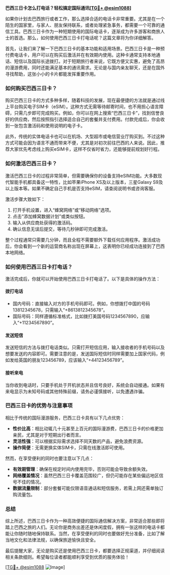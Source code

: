 **巴西三日卡怎么打电话？轻松搞定国际通讯[[TG💪+ @esim1088](https://t.me/s/esim1088)]**

如果你计划去巴西旅行或者工作，那么选择合适的电话卡非常重要。尤其是在一个陌生的国家里，与家人、朋友保持联系，或者处理紧急事务，都需要一个可靠的通信工具。巴西三日卡作为一种短期使用的国际电话卡，逐渐成为许多游客和商旅人士的首选。那么，如何使用巴西三日卡打电话呢？这篇文章将为你详细解答。

首先，让我们来了解一下巴西三日卡的基本功能和适用场景。巴西三日卡是一种预付费电话卡，用户可以在购买后激活并在有效期内使用。这种卡通常支持本地通话、短信以及国际长途拨打。对于短期旅行者来说，它既方便又实惠，避免了高昂的漫游费用，同时还能满足基本的通讯需求。无论是与国内亲友聊天，还是在国外寻找帮助，这张小小的卡片都能发挥重要作用。

### **如何购买巴西三日卡？**

购买巴西三日卡的方式多种多样，随着科技的发展，现在最便捷的方法就是通过线上平台购买电子SIM卡（eSIM）。这种方式无需等待邮寄时间，也不用担心语言障碍，只需几步即可完成购买。例如，你可以在网上搜索“巴西三日卡”，找到信誉良好的供应商，然后按照指引选择适合自己的套餐并支付费用。付款完成后，你会收到一张包含激活码和使用说明的电子卡。

此外，传统的实体电话卡也可以在机场、大型超市或电信营业厅购买到。不过这种方式可能会因为语言不通而带来不便，尤其是对初次前往巴西的人来说。因此，推荐大家优先考虑线上购买eSIM卡，这样不仅省时省力，还能够提前规划好行程。

### **如何激活巴西三日卡？**

激活巴西三日卡的过程非常简单，但需要确保你的设备支持eSIM功能。大多数现代智能手机都具备这一特性，比如苹果iPhone XS及以上版本，三星Galaxy S9及以上版本等。如果不确定自己手机是否支持eSIM，请查阅说明书或咨询客服。

激活步骤大致如下：
1. 打开手机设置，进入“蜂窝网络”或“移动网络”选项。
2. 点击“添加蜂窝数据计划”或类似按钮。
3. 输入从供应商处获得的激活码。
4. 确认信息无误后提交，等待几秒钟即可完成激活。

整个过程通常只需要几分钟，而且全程不需要额外下载任何应用程序。激活成功后，你会看到一个新的运营商名称出现在屏幕上，这表明你已经成功连接到了巴西本地网络。

### **如何使用巴西三日卡打电话？**

激活完成后，你就可以开始使用巴西三日卡打电话了。以下是具体的操作方法：

#### **拨打电话**
- 国内号码：直接输入对方的手机号码即可。例如，你想拨打中国的号码13812345678，只需输入“+8613812345678”。
- 国际号码：同样遵循标准格式，比如拨打美国号码1234567890，应输入“+11234567890”。

#### **发送短信**
发送短信的方法与拨打电话类似。只需打开短信应用，输入接收者的手机号码以及想要发送的内容即可。需要注意的是，发送国际短信时同样需要加上国家代码，例如发给英国的朋友123456789，应该输入“+44123456789”。

#### **接听来电**
当你收到电话时，只要手机处于开机状态并且信号良好，系统会自动接通。如果有来电显示为未知号码或其他特殊前缀，请务必谨慎接听，以免遭遇诈骗。

### **巴西三日卡的优势与注意事项**

相比于传统的国际漫游服务，巴西三日卡具有以下几点优势：
- **性价比高**：相比动辄几十元甚至上百元的国际漫游费，巴西三日卡的价格更加亲民，尤其是对于短期出行者而言。
- **灵活性强**：可以根据实际需求选择不同天数的产品，避免浪费资源。
- **操作简便**：无需更换实体SIM卡，只需在线激活即可使用。

然而，在享受便利的同时也要注意以下几点：
- **有效期管理**：确保在规定时间内使用完毕，否则可能会导致余额失效。
- **网络覆盖情况**：虽然巴西三日卡覆盖范围较广，但仍可能存在某些偏远地区信号不佳的情况。
- **数据流量限制**：部分套餐可能仅限语音通话和短信服务，若需上网还需单独订购流量包。

### **总结**

综上所述，巴西三日卡作为一种高效便捷的国际通信解决方案，非常适合那些即将踏上巴西之旅的人们。无论你是商务出差还是休闲度假，拥有一张这样的电话卡都能让你随时随地保持联系。当然，在享受便利的同时也要做好充分准备，比如了解当地文化和法律法规，以确保旅途愉快且安全。

最后提醒大家，无论是购买还是使用巴西三日卡，都要选择正规渠道，并仔细阅读相关条款细则。希望每位读者都能顺利享受到优质的服务体验！

[[TG💪+ @esim1088](https://t.me/s/esim1088) ![Image](https://i.postimg.cc/4NQfJmqS/Snipaste-2025-05-13-00-14-12.png)]